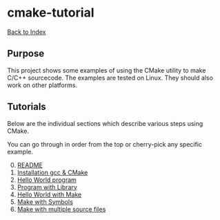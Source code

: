 # cmake-tutorial

 [Back to Index](README.md)

## Purpose

This project shows some examples of using the 
CMake utility to make C/C++ sourcecode. The examples
are tested on Linux. They should also work on other 
platforms. 

## Tutorials 

Below are the individual sections which describe 
various steps using CMake. 

You can go through in order from the top or 
cherry-pick any specific example.

0. [README](README.md)
1. [Installation gcc & CMake](01-Installation/01-Installation.md) 
2. [Hello World program](02-Hello_World/02-Hello_World.md) 
3. [Program with Library](03-Program_With_Lib/03-Program_With_Lib.md) 
4. [Hello World with Make](04-Hello_World_with_Make/04-Hello_World_with_Make.md) 
5. [Make with Symbols](05-Make_with_Symbols/05-Make_with_Symbols.md) 
6. [Make with multiple source files](06-Make_with_multiple_source_files/06-Make_with_multiple_source_files.md)

